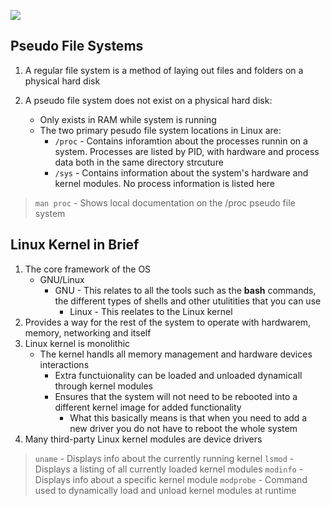 ![](https://myoctocat.com/assets/images/base-octocat.svg)

## Pseudo File Systems

1. A regular file system is a method of laying out files and folders on a physical hard disk

2. A pseudo file system does not exist on a physical hard disk:
   * Only exists in RAM while system is running
   * The two primary pesudo file system locations in Linux are:
     * ``/proc`` - Contains inforamtion about the processes runnin on a system. Processes are listed by PID, with hardware and process data both in the same directory strcuture
     * ``/sys`` - Contains information about the system's hardware and kernel modules. No process information is listed here

> ``man proc`` - Shows local documentation on the /proc pseudo file system

## Linux Kernel in Brief

1. The core framework of the OS
   - GNU/Linux
	   - GNU - This relates to all the tools such as the **bash** commands, the different types of shells and other utulitities that you can use
		 - Linux - This reelates to the Linux kernel
2. Provides a way for the rest of the system to operate with hardwarem, memory, networking and itself
3. Linux kernel is monolithic
   - The kernel handls all memory management and hardware devices interactions
	 - Extra functuionality can be loaded and unloaded dynamicall through kernel modules
	 - Ensures that the system will not need to be rebooted into a different kernel image for added functionality
	   - What this basically means is that when you need to add a new driver you do not have to reboot the whole system
4. Many third-party Linux kernel modules are device drivers

> ``uname`` - Displays info about the currently running kernel
> ``lsmod`` - Displays a listing of all currently loaded kernel modules
> ``modinfo`` - Displays info about a specific kernel module
> ``modprobe`` - Command used to dynamically load and unload kernel modules at runtime
